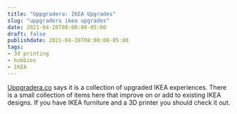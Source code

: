 ```yaml
---
title: "Uppgradera: IKEA Upgrades"
slug: "uppgradera ikea upgrades"
date: 2021-04-28T08:00:00-05:00
draft: false
publishdate: 2021-04-28T08:00:00-05:00
tags:
- 3d printing
- hobbies
- IKEA
---
```


[Uppgradera.co](https://www.uppgradera.co/) says it is a collection of upgraded IKEA experiences. There is a small collection of items here that improve on or add to existing IKEA designs. If you have IKEA furniture and a 3D printer you should check it out. <!--more-->

